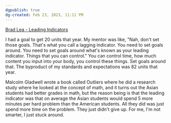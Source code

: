 ```yaml
---
dgpublish: true
dg-created: Feb 23, 2023, 11:11 PM
---
```


[Brad Lea - Leading Indicators](https://www.facebook.com/TheRealBradLea/videos/the-truth-is-it-doesnt-matter-where-youre-from-or-what-your-culture-is-ability-c/425870638779180/)

I had a goal to get 20 units that year. My mentor was like, "Nah, don't set those goals. That's what you call a lagging indicator. You need to set goals around. You need to set goals around what's known as your leading indicator. Things that you can control." You can control time, how much content you input into your body, you control these things. Set goals around that. The byproduct of my standards and expectations was 82 units that year.

Malcolm Gladwell wrote a book called Outliers where he did a research study where he looked at the concept of math, and it turns out the Asian students had better grades in math, but the reason being is that the leading indicator was that on average the Asian students would spend 5 more minutes per hard problem than the American students. All they did was just spend more time on the problem. They just didn't give up. For me, I'm not smarter, I just stuck around.